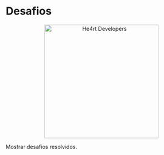 # Desafios

<div align="center">
  <img src="https://raw.githubusercontent.com/Novout/He4rt-CPP-Tutorial/master/docs/.vuepress/public/images/he4rtlogo.png" width=300 alt="He4rt Developers"/>
</div>

Mostrar desafios resolvidos.

